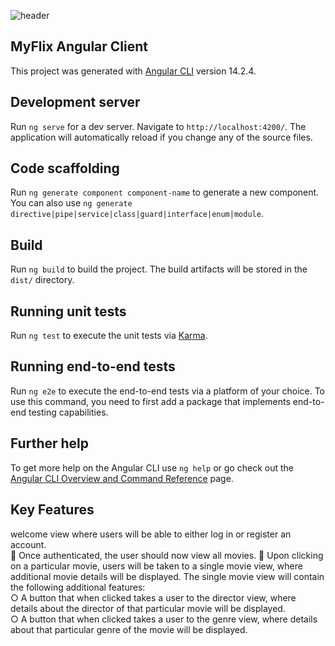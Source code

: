 ![header](https://capsule-render.vercel.app/api?type=wave&color=auto&height=300&section=header&text=MyFlix%20AngularClient&fontSize=90)

## MyFlix Angular Client

This project was generated with [Angular CLI](https://github.com/angular/angular-cli) version 14.2.4.

## Development server

Run `ng serve` for a dev server. Navigate to `http://localhost:4200/`. The application will automatically reload if you change any of the source files.

## Code scaffolding

Run `ng generate component component-name` to generate a new component. You can also use `ng generate directive|pipe|service|class|guard|interface|enum|module`.

## Build

Run `ng build` to build the project. The build artifacts will be stored in the `dist/` directory.

## Running unit tests

Run `ng test` to execute the unit tests via [Karma](https://karma-runner.github.io).

## Running end-to-end tests

Run `ng e2e` to execute the end-to-end tests via a platform of your choice. To use this command, you need to first add a package that implements end-to-end testing capabilities.

## Further help

To get more help on the Angular CLI use `ng help` or go check out the [Angular CLI Overview and Command Reference](https://angular.io/cli) page.

## Key Features

welcome view where users will be able to either log in or register an
account. <br>
📌 Once authenticated, the user should now view all movies.
📌 Upon clicking on a particular movie, users will be taken to a single movie view, where
additional movie details will be displayed. The single movie view will contain the following
additional features:<br>
○ A button that when clicked takes a user to the director view, where details about the
director of that particular movie will be displayed.<br>
○ A button that when clicked takes a user to the genre view, where details about that
particular genre of the movie will be displayed.
